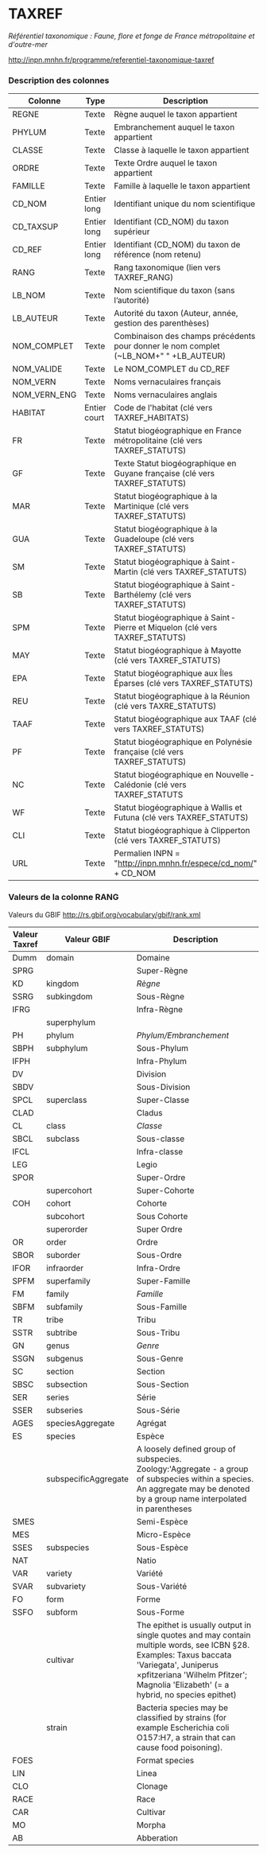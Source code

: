TAXREF
======

*Référentiel taxonomique : Faune, flore et fonge de France métropolitaine et d'outre-mer*

http://inpn.mnhn.fr/programme/referentiel-taxonomique-taxref

### Description des colonnes

Colonne | Type | Description
--------|------|--------------------------------
REGNE | Texte | Règne auquel le taxon appartient 
PHYLUM | Texte | Embranchement auquel le taxon appartient 
CLASSE | Texte | Classe à laquelle le taxon appartient
ORDRE | Texte | Texte Ordre auquel le taxon appartient
FAMILLE | Texte | Famille à laquelle le taxon appartient
CD\_NOM | Entier long | Identifiant unique du nom scientifique
CD\_TAXSUP | Entier long | Identifiant (CD\_NOM) du taxon supérieur
CD\_REF | Entier long | Identifiant (CD\_NOM) du taxon de référence (nom retenu)
RANG | Texte | Rang taxonomique (lien vers TAXREF\_RANG)
LB\_NOM | Texte | Nom scientifique du taxon (sans l’autorité)
LB\_AUTEUR | Texte | Autorité du taxon (Auteur, année, gestion des parenthèses)
NOM\_COMPLET | Texte | Combinaison des champs précédents pour donner le nom complet (~LB\_NOM+" " +LB\_AUTEUR)
NOM\_VALIDE | Texte | Le NOM\_COMPLET du CD\_REF 
NOM\_VERN | Texte | Noms vernaculaires français 
NOM\_VERN\_ENG | Texte | Noms vernaculaires anglais
HABITAT | Entier court | Code de l'habitat (clé vers TAXREF\_HABITATS)
FR | Texte | Statut biogéographique en France métropolitaine (clé vers TAXREF\_STATUTS)
GF | Texte | Texte Statut biogéographique en Guyane française (clé vers TAXREF\_STATUTS)
MAR | Texte | Statut biogéographique à la Martinique (clé vers TAXREF\_STATUTS)
GUA | Texte | Statut biogéographique à la Guadeloupe (clé vers TAXREF\_STATUTS)
SM | Texte | Statut biogéographique à Saint ‐ Martin (clé vers TAXREF\_STATUTS)
SB | Texte | Statut biogéographique à Saint ‐ Barthélemy (clé vers TAXREF\_STATUTS) 
SPM | Texte | Statut biogéographique à Saint ‐ Pierre et Miquelon (clé vers TAXREF\_STATUTS)
MAY | Texte | Statut biogéographique à Mayotte (clé vers TAXREF\_STATUTS)
EPA | Texte | Statut biogéographique aux Îles Éparses (clé vers TAXREF\_STATUTS)
REU | Texte | Statut biogéographique à la Réunion (clé vers TAXRE\_STATUTS)
TAAF | Texte | Statut biogéographique aux TAAF (clé vers TAXREF\_STATUTS) 
PF | Texte | Statut biogéographique en Polynésie française (clé vers TAXREF\_STATUTS)
NC | Texte | Statut biogéographique en Nouvelle ‐ Calédonie (clé vers TAXREF\_STATUTS
WF | Texte | Statut biogéographique à Wallis et Futuna (clé vers TAXREF\_STATUTS) 
CLI | Texte | Statut biogéographique à Clipperton (clé vers TAXREF\_STATUTS)
URL | Texte | Permalien INPN = "http://inpn.mnhn.fr/espece/cd_nom/" + CD\_NOM

### Valeurs de la colonne RANG

Valeurs du GBIF http://rs.gbif.org/vocabulary/gbif/rank.xml

 Valeur Taxref | Valeur GBIF | Description
---------------|-------------|--------------
Dumm           | domain      | Domaine
SPRG           |             | Super-Règne
KD             | kingdom     | _Règne_
SSRG           | subkingdom  | Sous-Règne
IFRG           |             | Infra-Règne
               | superphylum | 
PH             | phylum      | _Phylum/Embranchement_
SBPH           | subphylum   | Sous-Phylum
IFPH           |             | Infra-Phylum
DV             |             | Division
SBDV           |             | Sous-Division
SPCL           | superclass  | Super-Classe
CLAD           |             | Cladus
CL             | class       | _Classe_
SBCL           | subclass    | Sous-classe
IFCL           |             | Infra-classe
LEG            |             | Legio
SPOR           |             | Super-Ordre
               | supercohort | Super-Cohorte
COH            | cohort      | Cohorte
               | subcohort   | Sous Cohorte
               | superorder  | Super Ordre
OR             | order       | Ordre
SBOR           | suborder    | Sous-Ordre
IFOR           | infraorder  | Infra-Ordre
SPFM           | superfamily | Super-Famille
FM             | family      | _Famille_
SBFM           | subfamily   | Sous-Famille
TR             | tribe       | Tribu
SSTR           | subtribe    | Sous-Tribu
GN             | genus       | _Genre_
SSGN           | subgenus    | Sous-Genre
SC             | section     | Section
SBSC           | subsection  | Sous-Section
SER            | series      | Série
SSER           | subseries   | Sous-Série
AGES           | speciesAggregate | Agrégat
ES             | species     | Espèce
               | subspecificAggregate | A loosely defined group of subspecies. Zoology:'Aggregate - a group of subspecies within a species. An aggregate may be denoted by a group name interpolated in parentheses
SMES           |             | Semi-Espèce
MES            |             | Micro-Espèce
SSES           | subspecies  | Sous-Espèce
NAT            |             | Natio
VAR            | variety     | Variété
SVAR           | subvariety  | Sous-Variété
FO             | form        | Forme
SSFO           | subform     | Sous-Forme
               | cultivar    | The epithet is usually output in single quotes and may contain multiple words, see ICBN §28. Examples: Taxus baccata 'Variegata', Juniperus ×pfitzeriana 'Wilhelm Pfitzer'; Magnolia 'Elizabeth' (= a hybrid, no species epithet)
               | strain      | Bacteria species may be classified by strains (for example Escherichia coli O157:H7, a strain that can cause food poisoning).
FOES           |             | Format species
LIN            |             | Linea
CLO            |             | Clonage
RACE           |             | Race
CAR            |             | Cultivar
MO             |             | Morpha
AB             |             | Abberation
